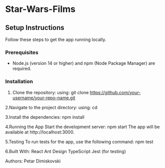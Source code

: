 # Star-Wars-Films

## Setup Instructions

Follow these steps to get the app running locally.

### Prerequisites

- Node.js (version 14 or higher) and npm (Node Package Manager) are required.

### Installation

1. Clone the repository:
using:
git clone https://github.com/your-username/your-repo-name.git

2.Navigate to the project directory:
using: cd

3.Install the dependencies:
npm install

4.Running the App
Start the development server:
npm start
The app will be available at http://localhost:3000.

5.Testing
To run tests for the app, use the following command:
npm test

6.Built With:
React
Ant Design
TypeScript
Jest (for testing)

Authors:
Petar Dimiskovski
